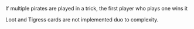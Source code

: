 If multiple pirates are played in a trick, the first player who plays one wins it

Loot and Tigress cards are not implemented duo to complexity. 